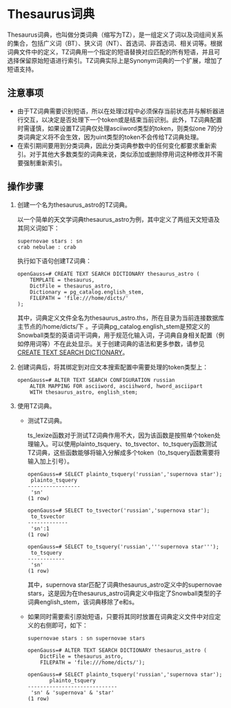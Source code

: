 # Thesaurus词典

Thesaurus词典，也叫做分类词典（缩写为TZ），是一组定义了词以及词组间关系的集合，包括广义词（BT）、狭义词（NT）、首选词、非首选词、相关词等。根据词典文件中的定义，TZ词典用一个指定的短语替换对应匹配的所有短语，并且可选择保留原始短语进行索引。TZ词典实际上是Synonym词典的一个扩展，增加了短语支持。

## 注意事项<a name="zh-cn_topic_0283137504_zh-cn_topic_0237122038_section62562319454"></a>

-   由于TZ词典需要识别短语，所以在处理过程中必须保存当前状态并与解析器进行交互，以决定是否处理下一个token或是结束当前识别。此外，TZ词典配置时需谨慎，如果设置TZ词典仅处理asciiword类型的token，则类似one 7的分类词典定义将不会生效，因为uint类型的token不会传给TZ词典处理。
-   在索引期间要用到分类词典，因此分类词典参数中的任何变化都要求重新索引。对于其他大多数类型的词典来说，类似添加或删除停用词这种修改并不需要强制重新索引。

## 操作步骤<a name="zh-cn_topic_0283137504_zh-cn_topic_0237122038_section1031795115131"></a>

1.  创建一个名为thesaurus\_astro的TZ词典。

    以一个简单的天文学词典thesaurus\_astro为例，其中定义了两组天文短语及其同义词如下：

    ```
    supernovae stars : sn 
    crab nebulae : crab
    ```

    执行如下语句创建TZ词典：

    ```
    openGauss=# CREATE TEXT SEARCH DICTIONARY thesaurus_astro (
        TEMPLATE = thesaurus,
        DictFile = thesaurus_astro,
        Dictionary = pg_catalog.english_stem,
        FILEPATH = 'file:///home/dicts/'
    );
    ```

    其中，词典定义文件全名为thesaurus\_astro.ths，所在目录为当前连接数据库主节点的/home/dicts/下 。子词典pg\_catalog.english\_stem是预定义的Snowball类型的英语词干词典，用于规范化输入词，子词典自身相关配置（例如停用词等）不在此处显示。关于创建词典的语法和更多参数，请参见[CREATE TEXT SEARCH DICTIONARY](CREATE-TEXT-SEARCH-DICTIONARY.md)。

2.  创建词典后，将其绑定到对应文本搜索配置中需要处理的token类型上：

    ```
    openGauss=# ALTER TEXT SEARCH CONFIGURATION russian
        ALTER MAPPING FOR asciiword, asciihword, hword_asciipart
        WITH thesaurus_astro, english_stem;
    ```

3.  使用TZ词典。
    -   测试TZ词典。

        ts\_lexize函数对于测试TZ词典作用不大，因为该函数是按照单个token处理输入。可以使用plainto\_tsquery、to\_tsvector、to\_tsquery函数测试TZ词典，这些函数能够将输入分解成多个token（to\_tsquery函数需要将输入加上引号）。

        ```
        openGauss=# SELECT plainto_tsquery('russian','supernova star');
         plainto_tsquery 
        -----------------
         'sn'
        (1 row)
        
        openGauss=# SELECT to_tsvector('russian','supernova star');
         to_tsvector 
        -------------
         'sn':1
        (1 row)
        
        openGauss=# SELECT to_tsquery('russian','''supernova star''');
         to_tsquery 
        ------------
         'sn'
        (1 row)
        
        ```

        其中，supernova star匹配了词典thesaurus\_astro定义中的supernovae stars，这是因为在thesaurus\_astro词典定义中指定了Snowball类型的子词典english\_stem，该词典移除了e和s。

    -   如果同时需要索引原始短语，只要将其同时放置在词典定义文件中对应定义的右侧即可，如下：

        ```
        supernovae stars : sn supernovae stars
        
        openGauss=# ALTER TEXT SEARCH DICTIONARY thesaurus_astro (
            DictFile = thesaurus_astro,
            FILEPATH = 'file:///home/dicts/');
        
        openGauss=# SELECT plainto_tsquery('russian','supernova star');
               plainto_tsquery       
        -----------------------------
         'sn' & 'supernova' & 'star'
        (1 row)
        ```



